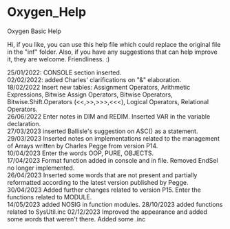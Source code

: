 # Oxygen_Help
Oxygen Basic Help

Hi,
if you like, you can use this help file which could replace the original file in the "inf" folder.
Also, if you have any suggestions that can help improve it, they are welcome.
Friendliness. :)

25/01/2022: CONSOLE section inserted.  
02/02/2022: added Charles' clarifications on "&" elaboration.  
18/02/2022 Insert new tables:
Assignment Operators, Arithmetic Expressions, Bitwise Assign Operators, Bitwise Operators, Bitwise.Shift.Operators (<<,>>,>>>,<<<),
Logical Operators, Relational Operators.  
26/06/2022 Enter notes in DIM and REDIM. Inserted VAR in the variable declaration.  
27/03/2023 inserted Ballisle's suggestion on ASC() as a statement.  
29/03/2023 Inserted notes on implementations related to the management of Arrays written by Charles Pegge from version P14.  
10/04/2023 Enter the words OOP, PURE, OBJECTS.  
17/04/2023 Format function added in console and in file. Removed EndSel no longer implemented.   
26/04/2023 Inserted some words that are not present and partially reformatted according to the latest version published by Pegge.    
30/04/2023 Added further changes related to version P15.  Enter the functions related to MODULE.   
14/05/2023 added NOSIG in function modules.
28/10/2023 added functions related to SysUtil.inc
02/12/2023 Improved the appearance and added some words that weren't there. Added some .inc


